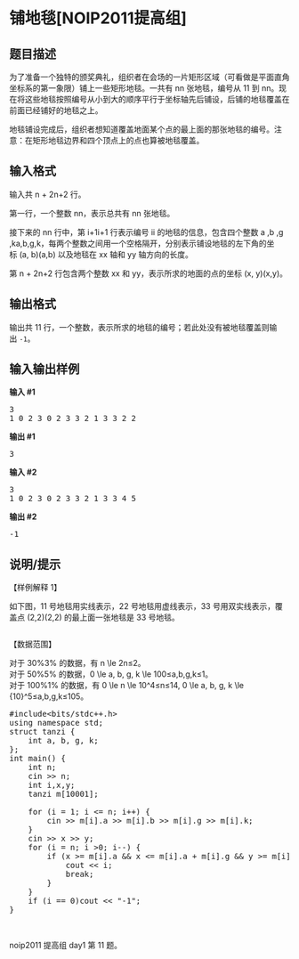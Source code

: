 # 铺地毯[NOIP2011提高组]

<h2 class="lfe-h2" data-v-394f29d4="">题目描述</h2> <div class="marked" data-v-5a58a989="" data-v-394f29d4=""> 

为了准备一个独特的颁奖典礼，组织者在会场的一片矩形区域（可看做是平面直角坐标系的第一象限）铺上一些矩形地毯。一共有 <span class="katex"><span class="katex-mathml">n</span><span class="katex-html" aria-hidden="true"><span class="base"><span class="mord mathnormal">n</span></span></span></span> 张地毯，编号从 <span class="katex"><span class="katex-mathml">1</span><span class="katex-html" aria-hidden="true"><span class="base"><span class="mord">1</span></span></span></span> 到 <span class="katex"><span class="katex-mathml">n</span><span class="katex-html" aria-hidden="true"><span class="base"><span class="mord mathnormal">n</span></span></span></span>。现在将这些地毯按照编号从小到大的顺序平行于坐标轴先后铺设，后铺的地毯覆盖在前面已经铺好的地毯之上。

地毯铺设完成后，组织者想知道覆盖地面某个点的最上面的那张地毯的编号。注意：在矩形地毯边界和四个顶点上的点也算被地毯覆盖。</div> <h2 class="lfe-h2" data-v-394f29d4="">输入格式</h2> <div class="marked" data-v-5a58a989="" data-v-394f29d4=""> 

输入共 <span class="katex"><span class="katex-mathml">n + 2</span><span class="katex-html" aria-hidden="true"><span class="base"><span class="mord mathnormal">n</span><span class="mbin">+</span></span><span class="base"><span class="mord">2</span></span></span></span> 行。

第一行，一个整数 <span class="katex"><span class="katex-mathml">n</span><span class="katex-html" aria-hidden="true"><span class="base"><span class="mord mathnormal">n</span></span></span></span>，表示总共有 <span class="katex"><span class="katex-mathml">n</span><span class="katex-html" aria-hidden="true"><span class="base"><span class="mord mathnormal">n</span></span></span></span> 张地毯。

接下来的 <span class="katex"><span class="katex-mathml">n</span><span class="katex-html" aria-hidden="true"><span class="base"><span class="mord mathnormal">n</span></span></span></span> 行中，第 <span class="katex"><span class="katex-mathml">i+1</span><span class="katex-html" aria-hidden="true"><span class="base"><span class="mord mathnormal">i</span><span class="mbin">+</span></span><span class="base"><span class="mord">1</span></span></span></span> 行表示编号 <span class="katex"><span class="katex-mathml">i</span><span class="katex-html" aria-hidden="true"><span class="base"><span class="mord mathnormal">i</span></span></span></span> 的地毯的信息，包含四个整数 <span class="katex"><span class="katex-mathml">a ,b ,g ,k</span><span class="katex-html" aria-hidden="true"><span class="base"><span class="mord mathnormal">a</span><span class="mpunct">,</span><span class="mord mathnormal">b</span><span class="mpunct">,</span><span class="mord mathnormal">g</span><span class="mpunct">,</span><span class="mord mathnormal">k</span></span></span></span>，每两个整数之间用一个空格隔开，分别表示铺设地毯的左下角的坐标 <span class="katex"><span class="katex-mathml">(a, b)</span><span class="katex-html" aria-hidden="true"><span class="base"><span class="mopen">(</span><span class="mord mathnormal">a</span><span class="mpunct">,</span><span class="mord mathnormal">b</span><span class="mclose">)</span></span></span></span> 以及地毯在 <span class="katex"><span class="katex-mathml">x</span><span class="katex-html" aria-hidden="true"><span class="base"><span class="mord mathnormal">x</span></span></span></span> 轴和 <span class="katex"><span class="katex-mathml">y</span><span class="katex-html" aria-hidden="true"><span class="base"><span class="mord mathnormal">y</span></span></span></span> 轴方向的长度。

第 <span class="katex"><span class="katex-mathml">n + 2</span><span class="katex-html" aria-hidden="true"><span class="base"><span class="mord mathnormal">n</span><span class="mbin">+</span></span><span class="base"><span class="mord">2</span></span></span></span> 行包含两个整数 <span class="katex"><span class="katex-mathml">x</span><span class="katex-html" aria-hidden="true"><span class="base"><span class="mord mathnormal">x</span></span></span></span> 和 <span class="katex"><span class="katex-mathml">y</span><span class="katex-html" aria-hidden="true"><span class="base"><span class="mord mathnormal">y</span></span></span></span>，表示所求的地面的点的坐标 <span class="katex"><span class="katex-mathml">(x, y)</span><span class="katex-html" aria-hidden="true"><span class="base"><span class="mopen">(</span><span class="mord mathnormal">x</span><span class="mpunct">,</span><span class="mord mathnormal">y</span><span class="mclose">)</span></span></span></span>。</div> <h2 class="lfe-h2" data-v-394f29d4="">输出格式</h2> <div class="marked" data-v-5a58a989="" data-v-394f29d4=""> 

输出共 <span class="katex"><span class="katex-mathml">1</span><span class="katex-html" aria-hidden="true"><span class="base"><span class="mord">1</span></span></span></span> 行，一个整数，表示所求的地毯的编号；若此处没有被地毯覆盖则输出 `-1`。</div> <h2 class="lfe-h2" data-v-394f29d4="">输入输出样例</h2> <div class="sample-wrap sample" data-v-6ce8694a="" data-v-394f29d4=""> <div class="input" data-v-52f2d52f="" data-v-6ce8694a=""> 

<strong data-v-52f2d52f="">输入 #1</strong><pre data-v-52f2d52f="">3 1 0 2 3 0 2 3 3 2 1 3 3 2 2 </pre> </div> <div class="output" data-v-52f2d52f="" data-v-6ce8694a=""> 

<strong data-v-52f2d52f="">输出 #1</strong><pre data-v-52f2d52f="">3 </pre> </div> </div> <div class="sample-wrap sample" data-v-6ce8694a="" data-v-394f29d4=""> <div class="input" data-v-52f2d52f="" data-v-6ce8694a=""> 

<strong data-v-52f2d52f="">输入 #2</strong><pre data-v-52f2d52f="">3 1 0 2 3 0 2 3 3 2 1 3 3 4 5</pre> </div> <div class="output" data-v-52f2d52f="" data-v-6ce8694a=""> 

<strong data-v-52f2d52f="">输出 #2</strong><pre data-v-52f2d52f="">-1</pre> </div> </div> <h2 class="lfe-h3" data-v-394f29d4="">说明/提示</h2> <div class="marked" data-v-5a58a989="" data-v-394f29d4=""> 

【样例解释 1】

如下图，<span class="katex"><span class="katex-mathml">1</span><span class="katex-html" aria-hidden="true"><span class="base"><span class="mord">1</span></span></span></span> 号地毯用实线表示，<span class="katex"><span class="katex-mathml">2</span><span class="katex-html" aria-hidden="true"><span class="base"><span class="mord">2</span></span></span></span> 号地毯用虚线表示，<span class="katex"><span class="katex-mathml">3</span><span class="katex-html" aria-hidden="true"><span class="base"><span class="mord">3</span></span></span></span> 号用双实线表示，覆盖点 <span class="katex"><span class="katex-mathml">(2,2)</span><span class="katex-html" aria-hidden="true"><span class="base"><span class="mopen">(</span><span class="mord">2</span><span class="mpunct">,</span><span class="mord">2</span><span class="mclose">)</span></span></span></span> 的最上面一张地毯是 <span class="katex"><span class="katex-mathml">3</span><span class="katex-html" aria-hidden="true"><span class="base"><span class="mord">3</span></span></span></span> 号地毯。

<img src="https://i1.wp.com/cdn.luogu.com.cn/upload/pic/100.png?w=688&#038;ssl=1" alt="" data-recalc-dims="1" /> 

【数据范围】

对于 <span class="katex"><span class="katex-mathml">30\%</span><span class="katex-html" aria-hidden="true"><span class="base"><span class="mord">3</span><span class="mord"></span><span class="mord">%</span></span></span></span> 的数据，有 <span class="katex"><span class="katex-mathml">n \le 2</span><span class="katex-html" aria-hidden="true"><span class="base"><span class="mord mathnormal">n</span><span class="mrel">≤</span></span><span class="base"><span class="mord">2</span></span></span></span>。  
对于 <span class="katex"><span class="katex-mathml">50\%</span><span class="katex-html" aria-hidden="true"><span class="base"><span class="mord">5</span><span class="mord"></span><span class="mord">%</span></span></span></span> 的数据，<span class="katex"><span class="katex-mathml">0 \le a, b, g, k \le 100</span><span class="katex-html" aria-hidden="true"><span class="base"><span class="mord"></span><span class="mrel">≤</span></span><span class="base"><span class="mord mathnormal">a</span><span class="mpunct">,</span><span class="mord mathnormal">b</span><span class="mpunct">,</span><span class="mord mathnormal">g</span><span class="mpunct">,</span><span class="mord mathnormal">k</span><span class="mrel">≤</span></span><span class="base"><span class="mord">1</span><span class="mord"></span><span class="mord"></span></span></span></span>。  
对于 <span class="katex"><span class="katex-mathml">100\%</span><span class="katex-html" aria-hidden="true"><span class="base"><span class="mord">1</span><span class="mord"></span><span class="mord"></span><span class="mord">%</span></span></span></span> 的数据，有 <span class="katex"><span class="katex-mathml">0 \le n \le 10^4</span><span class="katex-html" aria-hidden="true"><span class="base"><span class="mord"></span><span class="mrel">≤</span></span><span class="base"><span class="mord mathnormal">n</span><span class="mrel">≤</span></span><span class="base"><span class="mord">1</span><span class="mord"><span class="msupsub"><span class="vlist-t"><span class="vlist-r"><span class="vlist"><span class="sizing reset-size6 size3 mtight"><span class="mord mtight">4</span></span></span></span></span></span></span></span></span></span>, <span class="katex"><span class="katex-mathml">0 \le a, b, g, k \le {10}^5</span><span class="katex-html" aria-hidden="true"><span class="base"><span class="mord"></span><span class="mrel">≤</span></span><span class="base"><span class="mord mathnormal">a</span><span class="mpunct">,</span><span class="mord mathnormal">b</span><span class="mpunct">,</span><span class="mord mathnormal">g</span><span class="mpunct">,</span><span class="mord mathnormal">k</span><span class="mrel">≤</span></span><span class="base"><span class="mord">10<span class="msupsub"><span class="vlist-t"><span class="vlist-r"><span class="vlist"><span class="sizing reset-size6 size3 mtight"><span class="mord mtight">5</span></span></span></span></span></span></span></span></span></span>。

<pre class="EnlighterJSRAW" data-enlighter-language="cpp">#include&lt;bits/stdc++.h&gt;
using namespace std;
struct tanzi {
    int a, b, g, k;
};
int main() {
    int n;
    cin &gt;&gt; n;
    int i,x,y;
    tanzi m[10001];
    
    for (i = 1; i &lt;= n; i++) {
        cin &gt;&gt; m[i].a &gt;&gt; m[i].b &gt;&gt; m[i].g &gt;&gt; m[i].k;
    }
    cin &gt;&gt; x &gt;&gt; y;
    for (i = n; i &gt;0; i--) {
        if (x &gt;= m[i].a && x &lt;= m[i].a + m[i].g && y &gt;= m[i].b && y &lt;= m[i].b + m[i].k) {
            cout &lt;&lt; i;
            break;
        }
    }
    if (i == 0)cout &lt;&lt; "-1";
}</pre>

&nbsp;

noip2011 提高组 day1 第 <span class="katex"><span class="katex-mathml">1</span><span class="katex-html" aria-hidden="true"><span class="base"><span class="mord">1</span></span></span></span> 题。</div>
